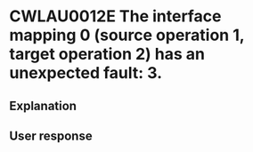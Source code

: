 # CWLAU0012E The interface mapping 0 (source operation 1, target operation 2) has an unexpected fault: 3.

## Explanation

## User response